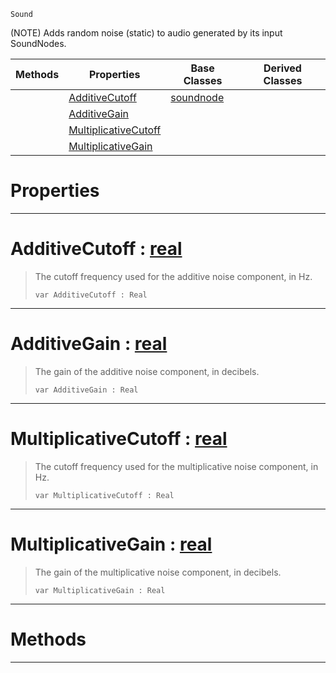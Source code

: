  `Sound`

(NOTE) Adds random noise (static) to audio generated by its input SoundNodes.

|Methods|Properties|Base Classes|Derived Classes|
|---|---|---|---|
| |[ AdditiveCutoff](https://github.com/ZilchEngine/ZilchDocs/blob/master/code_reference/class_reference/addnoisenode.markdown#additivecutoff-zero-engi)|[soundnode](https://github.com/ZilchEngine/ZilchDocs/blob/master/code_reference/class_reference/soundnode.markdown)| |
| |[ AdditiveGain](https://github.com/ZilchEngine/ZilchDocs/blob/master/code_reference/class_reference/addnoisenode.markdown#additivegain-zero-engine)| | |
| |[ MultiplicativeCutoff](https://github.com/ZilchEngine/ZilchDocs/blob/master/code_reference/class_reference/addnoisenode.markdown#multiplicativecutoff-zer)| | |
| |[ MultiplicativeGain](https://github.com/ZilchEngine/ZilchDocs/blob/master/code_reference/class_reference/addnoisenode.markdown#multiplicativegain-zero)| | |


 #  Properties


---  
 #  AdditiveCutoff : [real](https://github.com/ZilchEngine/ZilchDocs/blob/master/code_reference/nada_base_types/real.markdown)

> The cutoff frequency used for the additive noise component, in Hz.
> ``` lang=cpp, name=Nada
> var AdditiveCutoff : Real


---  
 #  AdditiveGain : [real](https://github.com/ZilchEngine/ZilchDocs/blob/master/code_reference/nada_base_types/real.markdown)

> The gain of the additive noise component, in decibels.
> ``` lang=cpp, name=Nada
> var AdditiveGain : Real


---  
 #  MultiplicativeCutoff : [real](https://github.com/ZilchEngine/ZilchDocs/blob/master/code_reference/nada_base_types/real.markdown)

> The cutoff frequency used for the multiplicative noise component, in Hz.
> ``` lang=cpp, name=Nada
> var MultiplicativeCutoff : Real


---  
 #  MultiplicativeGain : [real](https://github.com/ZilchEngine/ZilchDocs/blob/master/code_reference/nada_base_types/real.markdown)

> The gain of the multiplicative noise component, in decibels.
> ``` lang=cpp, name=Nada
> var MultiplicativeGain : Real


---  
 #  Methods


---  
 

 